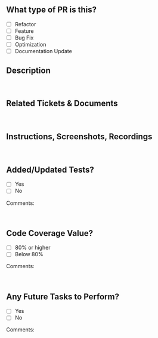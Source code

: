 ## What type of PR is this?

- [ ] Refactor
- [ ] Feature
- [ ] Bug Fix
- [ ] Optimization
- [ ] Documentation Update

## Description

<br>

## Related Tickets & Documents

<br>

## Instructions, Screenshots, Recordings

<br>

## Added/Updated Tests?

- [ ] Yes
- [ ] No

Comments:

<br>

## Code Coverage Value?

- [ ] 80% or higher
- [ ] Below 80%

Comments:

<br>

## Any Future Tasks to Perform?

- [ ] Yes
- [ ] No

Comments: